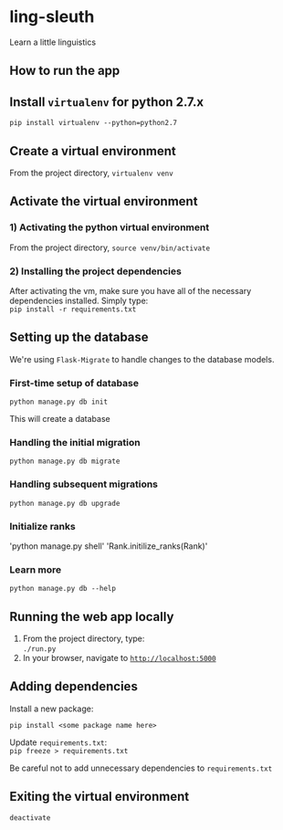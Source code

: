 # ling-sleuth
Learn a little linguistics
## How to run the app
## Install `virtualenv` for python 2.7.x

`pip install virtualenv --python=python2.7`

## Create a virtual environment

From the project directory, `virtualenv venv`
## Activate the virtual environment
### 1) Activating the python virtual environment  

From the project directory, `source venv/bin/activate`

### 2) Installing the project dependencies

After activating the vm, make sure you have all of the necessary dependencies installed.  Simply type:  
`pip install -r requirements.txt`

## Setting up the database

We're using `Flask-Migrate` to handle changes to the database models.

### First-time setup of database

`python manage.py db init`

This will create a database

### Handling the initial migration

`python manage.py db migrate`

### Handling subsequent migrations

`python manage.py db upgrade`

### Initialize ranks

'python manage.py shell'
'Rank.initilize_ranks(Rank)'

### Learn more

`python manage.py db --help`

## Running the web app locally

  1. From the project directory, type:  
`./run.py`  
  2. In your browser, navigate to [`http://localhost:5000`](http://localhost:5000)

## Adding dependencies

Install a new package:  

`pip install <some package name here>`

Update `requirements.txt`:  
`pip freeze > requirements.txt`

Be careful not to add unnecessary dependencies to `requirements.txt`

## Exiting the virtual environment

`deactivate`
